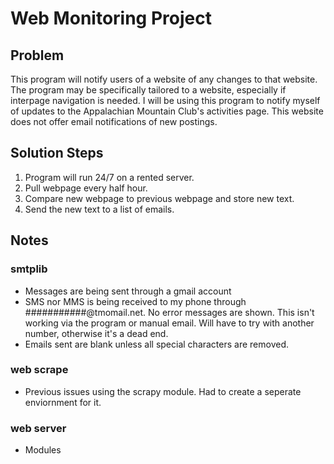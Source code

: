 # Web Monitoring Project
## Problem
This program will notify users of a website of any changes to that website.  The program may be specifically tailored to a website, especially if interpage navigation is needed.  I will be using this program to notify myself of updates to the Appalachian Mountain Club's activities page.  This website does not offer email notifications of new postings.

## Solution Steps
1) Program will run 24/7 on a rented server.
2) Pull webpage every half hour.
3) Compare new webpage to previous webpage and store new text.
4) Send the new text to a list of emails.

## Notes
### smtplib
- Messages are being sent through a gmail account
- SMS nor MMS is being received to my phone through ###########@tmomail.net.  No error messages are shown.  This isn't working via the program or manual email.  Will have to try with another number, otherwise it's a dead end.
- Emails sent are blank unless all special characters are removed.
### web scrape
- Previous issues using the scrapy module.  Had to create a seperate enviornment for it.
### web server
- Modules
